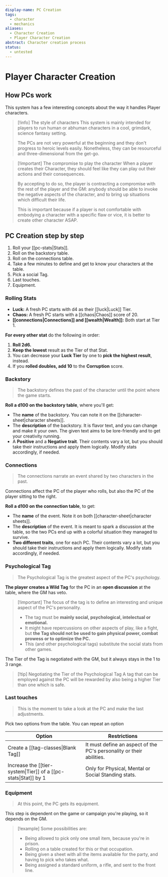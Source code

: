 ```yaml
---
display-name: PC Creation
tags:
  - character
  - mechanics
aliases:
  - Character Creation
  - Player Character Creation
abstract: Character creation process
status:
  - untested
---
```

# Player Character Creation
## How PCs work
This system has a few interesting concepts about the way it handles Player characters.

> [!info] The style of characters
> This system is mainly intended for players to run human or abhuman characters in a cool, grimdark, science fantasy setting.
> 
> The PCs are not very powerful at the beginning and they don't progress to heroic levels easily. Nonetheless, they can be resourceful and three-dimensional from the get-go.

> [!important] The compromise to play the character
> When a player creates their Character, they should feel like they can play out their actions and their consequences.
> 
> By accepting to do so, the player is contracting a compromise with the rest of the player and the GM: anybody should be able to invoke the negative aspects of the character, and to bring up situations which difficult their life.
> 
> This is important because if a player is not comfortable with embodying a character with a specific flaw or vice, it is better to create other character ASAP.
## PC Creation step by step
1. Roll your [[pc-stats|Stats]].
2. Roll on the backstory table.
3. Roll on the connections table.
4. Take a few minutes to define and get to know your characters at the table.
5. Pick a social Tag.
6. Last touches.
7. Equipment.

### Rolling Stats
- **Luck:** A fresh PC starts with d4 as their [[luck|Luck]] Tier.
- **Chaos:** A fresh PC starts with a [[chaos|Chaos]] score of 20.
- **[[connections|Connections]] and [[wealth|Wealth]]:** Both start at Tier 1.

**For every other stat** do the following in order:
1. **Roll 2d6.**
2. **Keep the lowest** result as the Tier of that Stat.
3. You can decrease your **Luck Tier** by one to **pick the highest result**, instead.
4. If you **rolled doubles, add 10** to the **Corruption** score.

### Backstory
> The backstory defines the past of the character until the point where the game starts.

**Roll a d100 on the backstory table**, where you'll get:
- The **name** of the backstory. You can note it on the [[character-sheet|character sheets]].
- The **description** of the backstory. It is flavor text, and you can change and make it your own. The given text aims to be lore-friendly and to get your creativity running.
- A **Positive** and a **Negative trait**. Their contents vary a lot, but you should take their instructions and apply them logically. Modify stats accordingly, if needed.
### Connections
> The connections narrate an event shared by two characters in the past.

Connections affect the PC of the player who rolls, but also the PC of the player sitting to the right.

**Roll a d100 on the connection table**, to get:
- The **name** of the event. Note it on both [[character-sheet|character sheets]].
- The **description** of the event. It is meant to spark a discussion at the table, so the two PCs end up with a colorful situation they managed to survive.
- **Two different traits**, one for each PC. Their contents vary a lot, but you should take their instructions and apply them logically. Modify stats accordingly, if needed.

### Psychological Tag
> The Psychological Tag is the greatest aspect of the PC's psychology.

**The player creates a Wild Tag** for the PC in an **open discussion** at the table, where the GM has veto.

> [!important] The focus of the tag is to define an interesting and unique aspect of the PC's personality.
> - The tag must be **mainly social, psychological, intelectual or emotional.**
> - It might have repercussions on other aspects of play, like a fight, but **the Tag should not be used to gain physical power, combat prowess or to optimize the PC.**
> - This (and other psychological tags) substitute the social stats from other games.

The Tier of the Tag is negotiated with the GM, but it always stays in the 1 to 3 range.

> [!tip] Negotiating the Tier of the Psychological Tag
> A tag that can be employed against the PC will be rewarded by also being a higher Tier than one which is safe.
### Last touches
>This is the moment to take a look at the PC and make the last adjustments.

Pick two options from the table. You can repeat an option

| Option                                                          | Restrictions                                                         |
| --------------------------------------------------------------- | -------------------------------------------------------------------- |
| Create a [[tag-classes\|Blank Tag]]                             | It must define an aspect of the PC's personality or their abilities. |
| Increase the [[tier-system\|Tier]] of a [[pc-stats\|Stat]] by 1 | Only for Physical, Mental or Social Standing stats.                  |

### Equipment
> At this point, the PC gets its equipment.

This step is dependent on the game or campaign you're playing, so it depends on the GM.

> [!example] Some possibilities are:
> - Being allowed to pick only one small item, because you're in prison.
> - Rolling on a table created for this or that occupation.
> - Being given a sheet with all the items available for the party, and having to pick who takes what.
> - Being assigned a standard uniform, a rifle, and sent to the front line.